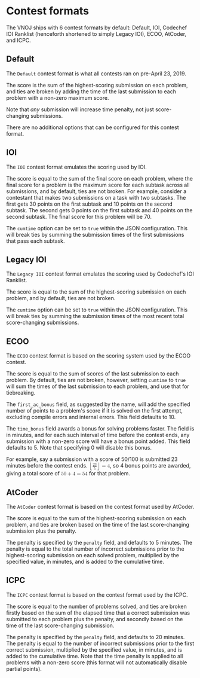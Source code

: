 # Contest formats

The VNOJ ships with 6 contest formats by default: Default, IOI, Codechef IOI Ranklist (henceforth shortened to simply Legacy IOI), ECOO, AtCoder, and ICPC.

## Default

The `Default` contest format is what all contests ran on pre-April 23, 2019.

The score is the sum of the highest-scoring submission on each problem, and ties are broken by adding the time of the last submission to each problem with a non-zero maximum score.

Note that *any* submission will increase time penalty, not just score-changing submissions.

There are no additional options that can be configured for this contest format.

## IOI

The `IOI` contest format emulates the scoring used by IOI.

The score is equal to the sum of the final score on each problem, where the final score for a problem is the maximum score for each subtask across all submissions, and by default, ties are not broken.
For example, consider a contestant that makes two submissions on a task with two subtasks. The first gets 30 points on the first subtask and 10 points on the second subtask. The second gets 0 points on the first subtask and 40 points on the second subtask. The final score for this problem will be 70.

The `cumtime` option can be set to `true` within the JSON configuration. This will break ties by summing the submission times of the first submissions that pass each subtask.

## Legacy IOI

The `Legacy IOI` contest format emulates the scoring used by Codechef's IOI Ranklist.

The score is equal to the sum of the highest-scoring submission on each problem, and by default, ties are not broken.

The `cumtime` option can be set to `true` within the JSON configuration. This will break ties by summing the submission times of the most recent total score-changing submissions.

## ECOO

The `ECOO` contest format is based on the scoring system used by the ECOO contest.

The score is equal to the sum of scores of the last submission to each problem.
By default, ties are not broken, however, setting `cumtime` to `true` will sum the times of the last submission to each problem, and use that for tiebreaking.

The `first_ac_bonus` field, as suggested by the name, will add the specified number of points to a problem's score if it is solved on the first attempt, excluding compile errors and internal errors.
This field defaults to 10.

The `time_bonus` field awards a bonus for solving problems faster.
The field is in minutes, and for each such interval of time before the contest ends, any submission with a non-zero score will have a bonus point added. This field defaults to 5.
Note that specifying 0 will disable this bonus.

For example, say a submission with a score of 50/100 is submitted 23 minutes before the contest ends. <math><mo>&lfloor;</mo><mfrac><mn>23</mn><mn>5</mn></mfrac><mo>&rfloor;</mo><mo>=</mo><mn>4</mn></math>, so 4 bonus points are awarded, giving a total score of <math><mn>50</mn><mo>+</mo><mn>4</mn><mo>=</mo><mn>54</mn></math> for that problem.

## AtCoder

The `AtCoder` contest format is based on the contest format used by AtCoder.

The score is equal to the sum of the highest-scoring submission on each problem, and ties are broken based on the time of the last score-changing submission plus the penalty.

The penalty is specified by the `penalty` field, and defaults to 5 minutes.
The penalty is equal to the total number of incorrect submissions prior to the highest-scoring submission on each solved problem, multiplied by the specified value, in minutes, and is added to the cumulative time.

## ICPC

The `ICPC` contest format is based on the contest format used by the ICPC.

The score is equal to the number of problems solved, and ties are broken firstly based on the sum of the elapsed time that a correct submission was submitted to each problem plus the penalty, and secondly based on the time of the last score-changing submission.

The penalty is specified by the `penalty` field, and defaults to 20 minutes.
The penalty is equal to the number of incorrect submissions prior to the first correct submission, multiplied by the specified value, in minutes, and is added to the cumulative time.
Note that the time penalty is applied to all problems with a non-zero score (this format will not automatically disable partial points).
